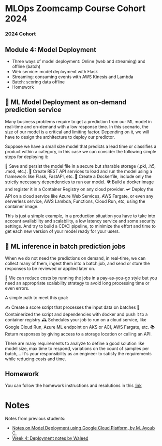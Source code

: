# MLOps Zoomcamp Course Cohort 2024

### 2024 Cohort

## Module 4: Model Deployment

* Three ways of model deployment: Online (web and streaming) and offline (batch)
* Web service: model deployment with Flask
* Streaming: consuming events with AWS Kinesis and Lambda
* Batch: scoring data offline
* Homework

## 🎯 ML Model Deployment as on-demand prediction service

Many business problems require to get a prediction from our ML model in real-time and on-demand with a low response time. In this scenario, the size of our model is a critical and limiting factor. Depending on it, we will have to design the architecture to deploy our predictor.

Suppose we have a small size model that predicts a lead time or classifies a product within a category, in this case we can consider the following simple steps for deploying it:

💾 Save and persist the model file in a secure but sharable storage (.pkl, .h5, .mod, etc.).
📲 Create REST API services to load and run the model using a framework like Flask, FastAPI, etc.
🔏 Create a Dockerfile, include only the strictly necessary dependencies to run our model.
🛠 Build a docker image and register it in a Container Registry on any cloud provider.
🛩 Deploy the API on a cloud service like Azure Web Services, AWS Fargate, or even any serverless service, AWS Lambda, Functions, Cloud Run, etc, using the container image.

This is just a simple example, in a production situation you have to take into account availability and scalability, a low latency service and some security settings. And try to build a CD/CI pipeline, to minimize the effort and time to get each new version of your model ready for your users.

## 💫 ML inference in batch prediction jobs

When we do not need the predictions on demand, in real-time, we can collect many of them, ingest them into a batch job, and send or store the responses to be reviewed or applied later on.

💱 We can reduce costs by running the jobs in a pay-as-you-go style but you need an appropriate scalability strategy to avoid long processing time or even errors.

A simple path to meet this goal:

✍ Create a score script that processes the input data on batches
🚌 Containerized the script and dependencies with docker and push it to a container registry
🕰 Schedules your job to run on a cloud service, like Google Cloud Run, Azure ML endpoint on AKS or ACI, AWS Fargate, etc.
📚 Return responses by giving access to a storage location or calling an API.

There are many requirements to analyze to define a good solution like model size, max time to respond, variations on the count of samples per batch,... It's your responsibility as an engineer to satisfy the requirements while reducing costs and time.

## Homework
You can follow the homework instructions and resolutions in this [link](./homework.md)

# Notes

Notes from previous students:

* [Notes on Model Deployment using Google Cloud Platform, by M. Ayoub C.](https://gist.github.com/Qfl3x/de2a9b98a370749a4b17a4c94ef46185)
* [Week 4: Deployment notes by Waleed](https://github.com/waleedayoub/mlops-zoomcamp/blob/main/cohorts/2023/04-deployment/module4notes.waleed.md)